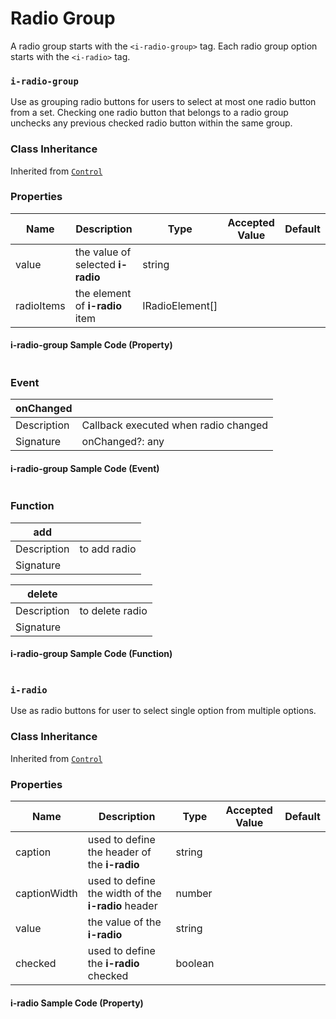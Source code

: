 # Radio Group

A radio group starts with the `<i-radio-group>` tag. Each radio group option starts with the `<i-radio>` tag.

### `i-radio-group`

Use as grouping radio buttons for users to select at most one radio button from a set. Checking one radio button that belongs to a radio group unchecks any previous checked radio button within the same group.

### Class Inheritance
Inherited from [`Control`](components/Control/README.md)

### Properties

| Name | Description | Type | Accepted Value | Default |
| --------------- | ------------------------ | -------- | ----------- | ------- |
| value | the value of selected **i-radio** | string |  |  |
| radioItems | the element of **i-radio** item | IRadioElement[] |  |  |

#### i-radio-group Sample Code (Property)
```
```

### Event

| **onChanged** |  |
| ----------- | ------------------------------------------- | 
| Description | Callback executed when radio changed |
| Signature   | onChanged?: any |

#### i-radio-group Sample Code (Event)
```
```

### Function

| **add** |  |
| ----------- | ------------------------------------------- | 
| Description | to add radio |
| Signature |  |

| **delete** |  |
| ----------- | ------------------------------------------- | 
| Description | to delete radio |
| Signature |  |

#### i-radio-group Sample Code (Function)
```
```

### `i-radio`

Use as radio buttons for user to select single option from multiple options.

### Class Inheritance
Inherited from [`Control`](components/Control/README.md)

### Properties

| Name | Description | Type | Accepted Value | Default |
| --------------- | ------------------------ | -------- | ----------- | ------- |
| caption | used to define the header of the **i-radio** | string |  |  |
| captionWidth | used to define the width of the **i-radio** header | number |  |  |
| value | the value of the **i-radio** | string |  |  |
| checked | used to define the **i-radio** checked  | boolean |  |  |

#### i-radio Sample Code (Property)
```
```
